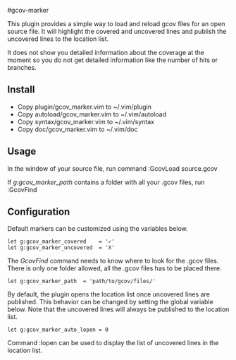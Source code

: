 #gcov-marker

This plugin provides a simple way to load and reload gcov files for an open
source file. It will highlight the covered and uncovered lines and publish
the uncovered lines to the location list.

It does not show you detailed information about the coverage at the moment so
you do not get detailed information like the number of hits or branches.

## Install

- Copy plugin/gcov_marker.vim to ~/.vim/plugin
- Copy autoload/gcov_marker.vim to ~/.vim/autoload
- Copy syntax/gcov_marker.vim to ~/.vim/syntax
- Copy doc/gcov_marker.vim to ~/.vim/doc

## Usage

In the window of your source file, run command
:GcovLoad source.gcov

If *g:gcov_marker_path* contains a folder with all your .gcov files, run
:GcovFind

## Configuration

Default markers can be customized using the variables below.
```vimrc
let g:gcov_marker_covered    = '✓'
let g:gcov_marker_uncovered  = 'X'
```


The *GcovFind* command needs to know where to look for the .gcov files.
There is only one folder allowed, all the .gcov files has to be placed there.
```vimrc
let g:gcov_marker_path  = 'path/to/gcov/files/'
```

By default, the plugin opens the location list once uncovered lines are
published. This behavior can be changed by setting the global variable below.
Note that the uncovered lines will always be published to the location list.
```vimrc
let g:gcov_marker_auto_lopen = 0
```
Command :lopen can be used to display the list of uncovered lines in the location list.
